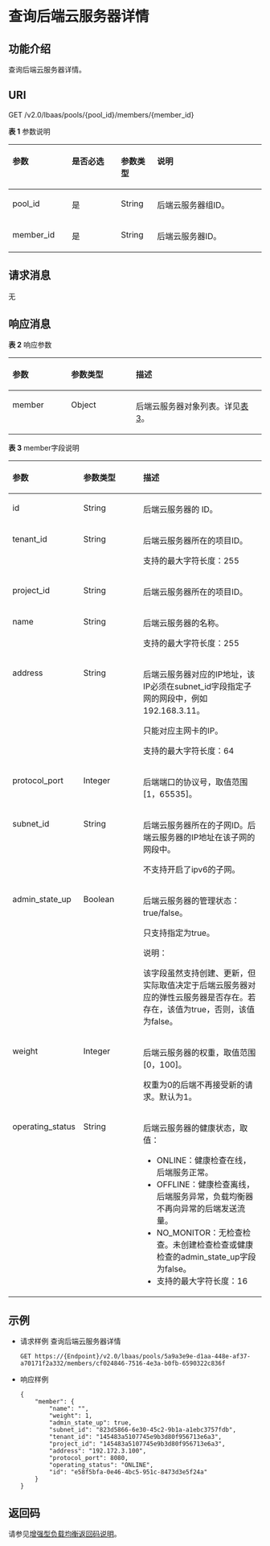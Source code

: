# 查询后端云服务器详情<a name="zh-cn_topic_0096561555"></a>

## 功能介绍<a name="section3489469347"></a>

查询后端云服务器详情。

## URI<a name="section1926292013415"></a>

GET /v2.0/lbaas/pools/\{pool\_id\}/members/\{member\_id\}

**表 1**  参数说明

<a name="table1498425144"></a>
<table><thead align="left"><tr id="row1044204241416"><th class="cellrowborder" valign="top" width="23.46765323467653%" id="mcps1.2.5.1.1"><p id="p174464221419"><a name="p174464221419"></a><a name="p174464221419"></a>参数</p>
</th>
<th class="cellrowborder" valign="top" width="19.388061193880613%" id="mcps1.2.5.1.2"><p id="p444124218140"><a name="p444124218140"></a><a name="p444124218140"></a>是否必选</p>
</th>
<th class="cellrowborder" valign="top" width="14.288571142885711%" id="mcps1.2.5.1.3"><p id="p1644144231415"><a name="p1644144231415"></a><a name="p1644144231415"></a>参数类型</p>
</th>
<th class="cellrowborder" valign="top" width="42.85571442855714%" id="mcps1.2.5.1.4"><p id="p644154211142"><a name="p644154211142"></a><a name="p644154211142"></a>说明</p>
</th>
</tr>
</thead>
<tbody><tr id="row134684241415"><td class="cellrowborder" valign="top" width="23.46765323467653%" headers="mcps1.2.5.1.1 "><p id="p1846742161412"><a name="p1846742161412"></a><a name="p1846742161412"></a>pool_id</p>
</td>
<td class="cellrowborder" valign="top" width="19.388061193880613%" headers="mcps1.2.5.1.2 "><p id="p1694481915147"><a name="p1694481915147"></a><a name="p1694481915147"></a>是</p>
</td>
<td class="cellrowborder" valign="top" width="14.288571142885711%" headers="mcps1.2.5.1.3 "><p id="p172911640205310"><a name="p172911640205310"></a><a name="p172911640205310"></a>String</p>
</td>
<td class="cellrowborder" valign="top" width="42.85571442855714%" headers="mcps1.2.5.1.4 "><p id="p16462042161417"><a name="p16462042161417"></a><a name="p16462042161417"></a>后端云服务器组ID。</p>
</td>
</tr>
<tr id="row184611422148"><td class="cellrowborder" valign="top" width="23.46765323467653%" headers="mcps1.2.5.1.1 "><p id="p19468428144"><a name="p19468428144"></a><a name="p19468428144"></a>member_id</p>
</td>
<td class="cellrowborder" valign="top" width="19.388061193880613%" headers="mcps1.2.5.1.2 "><p id="p298351716532"><a name="p298351716532"></a><a name="p298351716532"></a>是</p>
</td>
<td class="cellrowborder" valign="top" width="14.288571142885711%" headers="mcps1.2.5.1.3 "><p id="p6222842195313"><a name="p6222842195313"></a><a name="p6222842195313"></a>String</p>
</td>
<td class="cellrowborder" valign="top" width="42.85571442855714%" headers="mcps1.2.5.1.4 "><p id="p946142141419"><a name="p946142141419"></a><a name="p946142141419"></a>后端云服务器ID。</p>
</td>
</tr>
</tbody>
</table>

## 请求消息<a name="zh-cn_topic_0049139656_section51524015"></a>

无

## 响应消息<a name="zh-cn_topic_0049139656_section61062956"></a>

**表 2**  响应参数

<a name="zh-cn_topic_0049139656_table63335993"></a>
<table><thead align="left"><tr id="zh-cn_topic_0049139656_row52988976"><th class="cellrowborder" valign="top" width="23.169999999999998%" id="mcps1.2.4.1.1"><p id="zh-cn_topic_0049139656_p64248638"><a name="zh-cn_topic_0049139656_p64248638"></a><a name="zh-cn_topic_0049139656_p64248638"></a>参数</p>
</th>
<th class="cellrowborder" valign="top" width="25.61%" id="mcps1.2.4.1.2"><p id="zh-cn_topic_0049139656_p36757156"><a name="zh-cn_topic_0049139656_p36757156"></a><a name="zh-cn_topic_0049139656_p36757156"></a>参数类型</p>
</th>
<th class="cellrowborder" valign="top" width="51.22%" id="mcps1.2.4.1.3"><p id="zh-cn_topic_0049139656_p41555354"><a name="zh-cn_topic_0049139656_p41555354"></a><a name="zh-cn_topic_0049139656_p41555354"></a>描述</p>
</th>
</tr>
</thead>
<tbody><tr id="zh-cn_topic_0049139656_row10540538"><td class="cellrowborder" valign="top" width="23.169999999999998%" headers="mcps1.2.4.1.1 "><p id="zh-cn_topic_0049139656_p48477267"><a name="zh-cn_topic_0049139656_p48477267"></a><a name="zh-cn_topic_0049139656_p48477267"></a>member</p>
</td>
<td class="cellrowborder" valign="top" width="25.61%" headers="mcps1.2.4.1.2 "><p id="zh-cn_topic_0049139656_p34344524"><a name="zh-cn_topic_0049139656_p34344524"></a><a name="zh-cn_topic_0049139656_p34344524"></a>Object</p>
</td>
<td class="cellrowborder" valign="top" width="51.22%" headers="mcps1.2.4.1.3 "><p id="zh-cn_topic_0049139656_p49965631"><a name="zh-cn_topic_0049139656_p49965631"></a><a name="zh-cn_topic_0049139656_p49965631"></a>后端云服务器对象列表。详见<a href="#table1080991113150">表3</a>。</p>
</td>
</tr>
</tbody>
</table>

**表 3**  member字段说明

<a name="table1080991113150"></a>
<table><thead align="left"><tr id="zh-cn_topic_0096561556_row1215463171615"><th class="cellrowborder" valign="top" width="23.23%" id="mcps1.2.4.1.1"><p id="zh-cn_topic_0096561556_p1315410319169"><a name="zh-cn_topic_0096561556_p1315410319169"></a><a name="zh-cn_topic_0096561556_p1315410319169"></a>参数</p>
</th>
<th class="cellrowborder" valign="top" width="25.25%" id="mcps1.2.4.1.2"><p id="zh-cn_topic_0096561556_p141541431101611"><a name="zh-cn_topic_0096561556_p141541431101611"></a><a name="zh-cn_topic_0096561556_p141541431101611"></a>参数类型</p>
</th>
<th class="cellrowborder" valign="top" width="51.519999999999996%" id="mcps1.2.4.1.3"><p id="zh-cn_topic_0096561556_p2154153161615"><a name="zh-cn_topic_0096561556_p2154153161615"></a><a name="zh-cn_topic_0096561556_p2154153161615"></a>描述</p>
</th>
</tr>
</thead>
<tbody><tr id="zh-cn_topic_0096561556_row161541231151616"><td class="cellrowborder" valign="top" width="23.23%" headers="mcps1.2.4.1.1 "><p id="zh-cn_topic_0096561556_p71549319164"><a name="zh-cn_topic_0096561556_p71549319164"></a><a name="zh-cn_topic_0096561556_p71549319164"></a>id</p>
</td>
<td class="cellrowborder" valign="top" width="25.25%" headers="mcps1.2.4.1.2 "><p id="zh-cn_topic_0096561556_p937416199308"><a name="zh-cn_topic_0096561556_p937416199308"></a><a name="zh-cn_topic_0096561556_p937416199308"></a>String</p>
</td>
<td class="cellrowborder" valign="top" width="51.519999999999996%" headers="mcps1.2.4.1.3 "><p id="zh-cn_topic_0096561556_p6154231141610"><a name="zh-cn_topic_0096561556_p6154231141610"></a><a name="zh-cn_topic_0096561556_p6154231141610"></a>后端云服务器的 ID。</p>
</td>
</tr>
<tr id="zh-cn_topic_0096561556_row8154123119164"><td class="cellrowborder" valign="top" width="23.23%" headers="mcps1.2.4.1.1 "><p id="zh-cn_topic_0096561556_p2015420313169"><a name="zh-cn_topic_0096561556_p2015420313169"></a><a name="zh-cn_topic_0096561556_p2015420313169"></a>tenant_id</p>
</td>
<td class="cellrowborder" valign="top" width="25.25%" headers="mcps1.2.4.1.2 "><p id="zh-cn_topic_0096561556_p131565312169"><a name="zh-cn_topic_0096561556_p131565312169"></a><a name="zh-cn_topic_0096561556_p131565312169"></a>String</p>
</td>
<td class="cellrowborder" valign="top" width="51.519999999999996%" headers="mcps1.2.4.1.3 "><p id="zh-cn_topic_0096561556_p201561631141618"><a name="zh-cn_topic_0096561556_p201561631141618"></a><a name="zh-cn_topic_0096561556_p201561631141618"></a>后端云服务器所在的项目ID。</p>
<p id="zh-cn_topic_0096561556_p4289054517"><a name="zh-cn_topic_0096561556_p4289054517"></a><a name="zh-cn_topic_0096561556_p4289054517"></a>支持的最大字符长度：255</p>
</td>
</tr>
<tr id="zh-cn_topic_0096561556_row94067011110"><td class="cellrowborder" valign="top" width="23.23%" headers="mcps1.2.4.1.1 "><p id="zh-cn_topic_0096561556_p58971481411"><a name="zh-cn_topic_0096561556_p58971481411"></a><a name="zh-cn_topic_0096561556_p58971481411"></a>project_id</p>
</td>
<td class="cellrowborder" valign="top" width="25.25%" headers="mcps1.2.4.1.2 "><p id="zh-cn_topic_0096561556_p82691561918"><a name="zh-cn_topic_0096561556_p82691561918"></a><a name="zh-cn_topic_0096561556_p82691561918"></a>String</p>
</td>
<td class="cellrowborder" valign="top" width="51.519999999999996%" headers="mcps1.2.4.1.3 "><p id="zh-cn_topic_0096561556_p154061702119"><a name="zh-cn_topic_0096561556_p154061702119"></a><a name="zh-cn_topic_0096561556_p154061702119"></a>后端云服务器所在的项目ID。</p>
</td>
</tr>
<tr id="zh-cn_topic_0096561556_row41561731101617"><td class="cellrowborder" valign="top" width="23.23%" headers="mcps1.2.4.1.1 "><p id="zh-cn_topic_0096561556_p2015683161617"><a name="zh-cn_topic_0096561556_p2015683161617"></a><a name="zh-cn_topic_0096561556_p2015683161617"></a>name</p>
</td>
<td class="cellrowborder" valign="top" width="25.25%" headers="mcps1.2.4.1.2 "><p id="zh-cn_topic_0096561556_p915643117163"><a name="zh-cn_topic_0096561556_p915643117163"></a><a name="zh-cn_topic_0096561556_p915643117163"></a>String</p>
</td>
<td class="cellrowborder" valign="top" width="51.519999999999996%" headers="mcps1.2.4.1.3 "><p id="zh-cn_topic_0096561556_p13156193151618"><a name="zh-cn_topic_0096561556_p13156193151618"></a><a name="zh-cn_topic_0096561556_p13156193151618"></a>后端云服务器的名称。</p>
<p id="zh-cn_topic_0096561556_p126641735112"><a name="zh-cn_topic_0096561556_p126641735112"></a><a name="zh-cn_topic_0096561556_p126641735112"></a>支持的最大字符长度：255</p>
</td>
</tr>
<tr id="zh-cn_topic_0096561556_row12156113141613"><td class="cellrowborder" valign="top" width="23.23%" headers="mcps1.2.4.1.1 "><p id="zh-cn_topic_0096561556_p215633112161"><a name="zh-cn_topic_0096561556_p215633112161"></a><a name="zh-cn_topic_0096561556_p215633112161"></a>address</p>
</td>
<td class="cellrowborder" valign="top" width="25.25%" headers="mcps1.2.4.1.2 "><p id="zh-cn_topic_0096561556_p61561331181617"><a name="zh-cn_topic_0096561556_p61561331181617"></a><a name="zh-cn_topic_0096561556_p61561331181617"></a>String</p>
</td>
<td class="cellrowborder" valign="top" width="51.519999999999996%" headers="mcps1.2.4.1.3 "><p id="zh-cn_topic_0096561556_p2611194017408"><a name="zh-cn_topic_0096561556_p2611194017408"></a><a name="zh-cn_topic_0096561556_p2611194017408"></a>后端云服务器对应的IP地址，该IP必须在subnet_id字段指定子网的网段中，例如192.168.3.11。</p>
<p id="zh-cn_topic_0096561556_p18611164024019"><a name="zh-cn_topic_0096561556_p18611164024019"></a><a name="zh-cn_topic_0096561556_p18611164024019"></a>只能对应主网卡的IP。</p>
<p id="zh-cn_topic_0096561556_p1314571145112"><a name="zh-cn_topic_0096561556_p1314571145112"></a><a name="zh-cn_topic_0096561556_p1314571145112"></a>支持的最大字符长度：64</p>
</td>
</tr>
<tr id="zh-cn_topic_0096561556_row121562031101617"><td class="cellrowborder" valign="top" width="23.23%" headers="mcps1.2.4.1.1 "><p id="zh-cn_topic_0096561556_p1115653101620"><a name="zh-cn_topic_0096561556_p1115653101620"></a><a name="zh-cn_topic_0096561556_p1115653101620"></a>protocol_port</p>
</td>
<td class="cellrowborder" valign="top" width="25.25%" headers="mcps1.2.4.1.2 "><p id="zh-cn_topic_0096561556_p111561631171619"><a name="zh-cn_topic_0096561556_p111561631171619"></a><a name="zh-cn_topic_0096561556_p111561631171619"></a>Integer</p>
</td>
<td class="cellrowborder" valign="top" width="51.519999999999996%" headers="mcps1.2.4.1.3 "><p id="zh-cn_topic_0096561556_p141561431161615"><a name="zh-cn_topic_0096561556_p141561431161615"></a><a name="zh-cn_topic_0096561556_p141561431161615"></a>后端端口的协议号，取值范围[1，65535]。</p>
</td>
</tr>
<tr id="zh-cn_topic_0096561556_row111561931111610"><td class="cellrowborder" valign="top" width="23.23%" headers="mcps1.2.4.1.1 "><p id="zh-cn_topic_0096561556_p171561231151617"><a name="zh-cn_topic_0096561556_p171561231151617"></a><a name="zh-cn_topic_0096561556_p171561231151617"></a>subnet_id</p>
</td>
<td class="cellrowborder" valign="top" width="25.25%" headers="mcps1.2.4.1.2 "><p id="zh-cn_topic_0096561556_p1577372523116"><a name="zh-cn_topic_0096561556_p1577372523116"></a><a name="zh-cn_topic_0096561556_p1577372523116"></a>String</p>
</td>
<td class="cellrowborder" valign="top" width="51.519999999999996%" headers="mcps1.2.4.1.3 "><p id="zh-cn_topic_0096561556_p986015317414"><a name="zh-cn_topic_0096561556_p986015317414"></a><a name="zh-cn_topic_0096561556_p986015317414"></a>后端云服务器所在的子网ID。后端云服务器的IP地址在该子网的网段中。</p>
<p id="zh-cn_topic_0096561556_p88604374112"><a name="zh-cn_topic_0096561556_p88604374112"></a><a name="zh-cn_topic_0096561556_p88604374112"></a>不支持开启了ipv6的子网。</p>
</td>
</tr>
<tr id="zh-cn_topic_0096561556_row111561331101617"><td class="cellrowborder" valign="top" width="23.23%" headers="mcps1.2.4.1.1 "><p id="zh-cn_topic_0096561556_p19156231141611"><a name="zh-cn_topic_0096561556_p19156231141611"></a><a name="zh-cn_topic_0096561556_p19156231141611"></a>admin_state_up</p>
</td>
<td class="cellrowborder" valign="top" width="25.25%" headers="mcps1.2.4.1.2 "><p id="zh-cn_topic_0096561556_p1915603181610"><a name="zh-cn_topic_0096561556_p1915603181610"></a><a name="zh-cn_topic_0096561556_p1915603181610"></a>Boolean</p>
</td>
<td class="cellrowborder" valign="top" width="51.519999999999996%" headers="mcps1.2.4.1.3 "><p id="zh-cn_topic_0096561556_p38145286413"><a name="zh-cn_topic_0096561556_p38145286413"></a><a name="zh-cn_topic_0096561556_p38145286413"></a>后端云服务器的管理状态：true/false。</p>
<p id="zh-cn_topic_0096561556_p1881412814419"><a name="zh-cn_topic_0096561556_p1881412814419"></a><a name="zh-cn_topic_0096561556_p1881412814419"></a>只支持指定为true。</p>
<div class="note" id="zh-cn_topic_0096561556_note1873514247366"><a name="zh-cn_topic_0096561556_note1873514247366"></a><a name="zh-cn_topic_0096561556_note1873514247366"></a><span class="notetitle"> 说明： </span><div class="notebody"><p id="zh-cn_topic_0096561556_p1773662413613"><a name="zh-cn_topic_0096561556_p1773662413613"></a><a name="zh-cn_topic_0096561556_p1773662413613"></a>该字段虽然支持创建、更新，但实际取值决定于后端云服务器对应的弹性云服务器是否存在。若存在，该值为true，否则，该值为false。</p>
</div></div>
</td>
</tr>
<tr id="zh-cn_topic_0096561556_row8156193116164"><td class="cellrowborder" valign="top" width="23.23%" headers="mcps1.2.4.1.1 "><p id="zh-cn_topic_0096561556_p171561931151617"><a name="zh-cn_topic_0096561556_p171561931151617"></a><a name="zh-cn_topic_0096561556_p171561931151617"></a>weight</p>
</td>
<td class="cellrowborder" valign="top" width="25.25%" headers="mcps1.2.4.1.2 "><p id="zh-cn_topic_0096561556_p4156103110161"><a name="zh-cn_topic_0096561556_p4156103110161"></a><a name="zh-cn_topic_0096561556_p4156103110161"></a>Integer</p>
</td>
<td class="cellrowborder" valign="top" width="51.519999999999996%" headers="mcps1.2.4.1.3 "><p id="zh-cn_topic_0096561556_p8605175104117"><a name="zh-cn_topic_0096561556_p8605175104117"></a><a name="zh-cn_topic_0096561556_p8605175104117"></a>后端云服务器的权重，取值范围[0，100]。</p>
<p id="zh-cn_topic_0096561556_p1460555119418"><a name="zh-cn_topic_0096561556_p1460555119418"></a><a name="zh-cn_topic_0096561556_p1460555119418"></a>权重为0的后端不再接受新的请求。默认为1。</p>
</td>
</tr>
<tr id="zh-cn_topic_0096561556_row7156631161615"><td class="cellrowborder" valign="top" width="23.23%" headers="mcps1.2.4.1.1 "><p id="zh-cn_topic_0096561556_p31561031161610"><a name="zh-cn_topic_0096561556_p31561031161610"></a><a name="zh-cn_topic_0096561556_p31561031161610"></a>operating_status</p>
</td>
<td class="cellrowborder" valign="top" width="25.25%" headers="mcps1.2.4.1.2 "><p id="zh-cn_topic_0096561556_p715663171614"><a name="zh-cn_topic_0096561556_p715663171614"></a><a name="zh-cn_topic_0096561556_p715663171614"></a>String</p>
</td>
<td class="cellrowborder" valign="top" width="51.519999999999996%" headers="mcps1.2.4.1.3 "><p id="zh-cn_topic_0096561556_p187109210289"><a name="zh-cn_topic_0096561556_p187109210289"></a><a name="zh-cn_topic_0096561556_p187109210289"></a>后端云服务器的健康状态，取值：</p>
<a name="zh-cn_topic_0096561556_ul1229315244282"></a><a name="zh-cn_topic_0096561556_ul1229315244282"></a><ul id="zh-cn_topic_0096561556_ul1229315244282"><li>ONLINE：健康检查在线，后端服务正常。</li><li>OFFLINE：健康检查离线，后端服务异常，负载均衡器不再向异常的后端发送流量。</li><li>NO_MONITOR：无检查检查。未创建检查检查或健康检查的admin_state_up字段为false。</li><li>支持的最大字符长度：16</li></ul>
</td>
</tr>
</tbody>
</table>

## 示例<a name="section1753633913395"></a>

-   请求样例 查询后端云服务器详情

    ```
    GET https://{Endpoint}/v2.0/lbaas/pools/5a9a3e9e-d1aa-448e-af37-a70171f2a332/members/cf024846-7516-4e3a-b0fb-6590322c836f
    ```


-   响应样例

    ```
    {
        "member": {
            "name": "", 
            "weight": 1, 
            "admin_state_up": true, 
            "subnet_id": "823d5866-6e30-45c2-9b1a-a1ebc3757fdb", 
            "tenant_id": "145483a5107745e9b3d80f956713e6a3", 
            "project_id": "145483a5107745e9b3d80f956713e6a3",
            "address": "192.172.3.100", 
            "protocol_port": 8080, 
            "operating_status": "ONLINE", 
            "id": "e58f5bfa-0e46-4bc5-951c-8473d3e5f24a"
        }
    }
    ```


## 返回码<a name="zh-cn_topic_0049139655_section64643717"></a>

请参见[增强型负载均衡返回码说明](增强型负载均衡返回码说明.md)。

